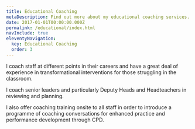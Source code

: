 ```yaml
---
title: Educational Coaching
metaDescription: Find out more about my educational coaching services.
date: 2017-01-01T00:00:00.000Z
permalink: /educational/index.html
navInclude: true
eleventyNavigation:
  key: Educational Coaching
  order: 3
---
```


I coach staff at different points in their careers and have a great deal of experience in transformational interventions for those struggling in the classroom.

I coach senior leaders and particularly Deputy Heads and Headteachers in reviewing and planning. 

I also offer coaching training onsite to all staff in order to introduce a programme of coaching conversations for enhanced practice and performance development through CPD.
